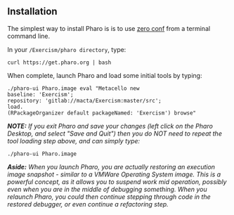 ## Installation

The simplest way to install Pharo is is to use [zero conf](http://pharo.org/download#//*[@id="main"]/div/h2[3]) from a terminal command line.

In your ```/Exercism/pharo directory```, type:
```$xslt
curl https://get.pharo.org | bash
```

When complete, launch Pharo and load some initial tools by typing:
```$xslt
./pharo-ui Pharo.image eval "Metacello new 
baseline: 'Exercism'; 
repository: 'gitlab://macta/Exercism:master/src'; 
load.
(RPackageOrganizer default packageNamed: 'Exercism') browse"
```

***NOTE:** If you exit Pharo and save your changes (left click on the Pharo Desktop, and select "Save and Quit") then you do NOT need
to repeat the tool loading step above, and can simply type:*
```$xslt
./pharo-ui Pharo.image
```

***Aside:** When you launch Pharo, you are actually restoring an execution image snapshot - similar to a VMWare Operating System image. This
is a powerful concept, as it allows you to suspend work mid operation, possibly even when you are in the middle of debugging
something. When you relaunch Pharo, you could then continue stepping through code in the restored debugger, or even continue a refactoring step.*
